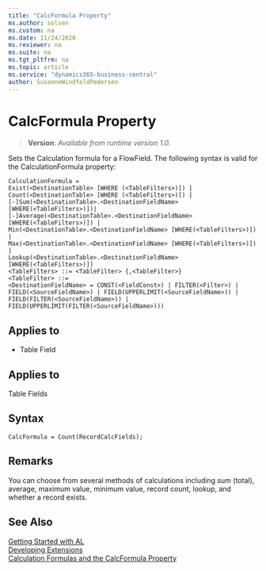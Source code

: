 ```yaml
---
title: "CalcFormula Property"
ms.author: solsen
ms.custom: na
ms.date: 11/24/2020
ms.reviewer: na
ms.suite: na
ms.tgt_pltfrm: na
ms.topic: article
ms.service: "dynamics365-business-central"
author: SusanneWindfeldPedersen
---
```

[//]: # (START>DO_NOT_EDIT)
[//]: # (IMPORTANT:Do not edit any of the content between here and the END>DO_NOT_EDIT.)
[//]: # (Any modifications should be made in the .xml files in the ModernDev repo.)
# CalcFormula Property
> **Version**: _Available from runtime version 1.0._

Sets the Calculation formula for a FlowField.
The following syntax is valid for the CalculationFormula property:

```
CalculationFormula =
Exist(<DestinationTable> [WHERE (<TableFilters>)]) |
Count(<DestinationTable> [WHERE (<TableFilters>)]) |
[-]Sum(<DestinationTable>.<DestinationFieldName> [WHERE(<TableFilters>)])|
[-]Average(<DestinationTable>.<DestinationFieldName> [WHERE(<TableFilters>)]) |
Min(<DestinationTable>.<DestinationFieldName> [WHERE(<TableFilters>)]) |
Max(<DestinationTable>.<DestinationFieldName> [WHERE(<TableFilters>)]) |
Lookup(<DestinationTable>.<DestinationFieldName> [WHERE(<TableFilters>)])
<TableFilters> ::= <TableFilter> {,<TableFilter>}
<TableFilter> ::=
<DestinationFieldName> = CONST(<FieldConst>) | FILTER(<Filter>) | FIELD(<SourceFieldName>) | FIELD(UPPERLIMIT(<SourceFieldName>)) |
FIELD(FILTER(<SourceFieldName>)) | FIELD(UPPERLIMIT(FILTER(<SourceFieldName>)))
```


## Applies to
-   Table Field


[//]: # (IMPORTANT: END>DO_NOT_EDIT)


## Applies to  
 Table Fields  

## Syntax

```AL
CalcFormula = Count(RecordCalcFields);
```
  
## Remarks  
 You can choose from several methods of calculations including sum (total), average, maximum value, minimum value, record count, lookup, and whether a record exists.  

## See Also  
[Getting Started with AL](../devenv-get-started.md)  
[Developing Extensions](../devenv-dev-overview.md)  
[Calculation Formulas and the CalcFormula Property](../devenv-calculation-formulas-and-the-calcformula-property.md)